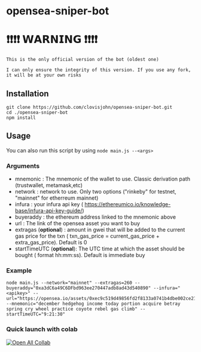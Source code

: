 # opensea-sniper-bot

 # ❗❗❗❗ 𝗪𝗔𝗥𝗡𝗜𝗡𝗚 ❗❗❗❗
 ```
This is the only official version of the bot (oldest one)

I can only ensure the integrity of this version. If you use any fork, it will be at your own risks
```


## Installation
```
git clone https://github.com/clovisjohn/opensea-sniper-bot.git
cd ./opensea-sniper-bot
npm install
```
## Usage
You can also run this script by using `node main.js --<args>`

### Arguments
- mnemonic : The mnemonic of the wallet to use. Classic derivation path (trustwallet, metamask,etc)
- network : network to use. Only two options ("rinkeby" for testnet, "mainnet" for etherreum mainnet)
- infura : your infura api key ( https://ethereumico.io/knowledge-base/infura-api-key-guide/)
- buyeraddy : the ethereum address linked to the mnemonic above
- url : The link of the opensea asset you want to buy
- extragas (**optional**) : amount in gwei that will be added to the current gas price for the txn ( txn_gas_price = current_gas_price + extra_gas_price). Default is 0
- startTimeUTC (**optional**): The UTC time at which the asset should be bought ( format hh:mm:ss). Default is immediate buy

### Example
```
node main.js --network="mainnet" --extragas=260 --buyeraddy="0xa3dC6a49C6DFbd963ee270447adb8ad43d540890" --infura="<apikey>" --url="https://opensea.io/assets/0xec9c519d49856fd2f8133a0741b4dbe002ce211b/2197" --mnemonic="december hedgehog income today portion acquire betray spring cry wheel practice coyote rebel gas climb" --startTimeUTC="9:21:30"
```

### Quick launch with colab
[![Open All Collab](https://colab.research.google.com/assets/colab-badge.svg)](https://githubtocolab.com/clovisjohn/opensea-sniper-bot/blob/main/notebook.ipynb)
